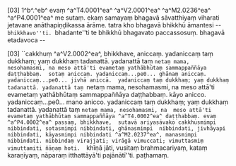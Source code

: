 [03] 1^b^.^eb^ evaṃ ^a^T4.0001^ea^ ^a^V2.0001^ea^ ^a^M2.0236^ea^ ^a^P4.0001^ea^ me sutaṃ. ekaṃ samayaṃ  bhagavā sāvatthiyaṃ viharati jetavane anāthapiṇḍikassa ārāme. tatra kho bhagavā bhikkhū  āmantesi -- ``bhikkhavo''ti. ``bhadante''ti te bhikkhū bhagavato paccassosuṃ. bhagavā  etadavoca --

[03] ``cakkhuṃ ^a^V2.0002^ea^, bhikkhave, aniccaṃ. yadaniccaṃ taṃ dukkhaṃ; yaṃ dukkhaṃ tadanattā.  yadanattā taṃ `netaṃ mama, nesohamasmi, na meso attā'ti evametaṃ yathābhūtaṃ sammappaññāya daṭṭhabbaṃ.  sotaṃ aniccaṃ. yadaniccaṃ...pe0... ghānaṃ aniccaṃ. yadaniccaṃ...pe0... jivhā aniccā.  yadaniccaṃ taṃ dukkhaṃ; yaṃ dukkhaṃ tadanattā. yadanattā taṃ `netaṃ mama, nesohamasmi, na meso  attā'ti evametaṃ yathābhūtaṃ sammappaññāya daṭṭhabbaṃ. kāyo anicco. yadaniccaṃ...pe0... mano  anicco. yadaniccaṃ taṃ dukkhaṃ; yaṃ dukkhaṃ tadanattā. yadanattā taṃ `netaṃ mama, nesohamasmi, na  meso attā'ti evametaṃ yathābhūtaṃ sammappaññāya ^a^T4.0002^ea^ daṭṭhabbaṃ. evaṃ ^a^P4.0002^ea^ passaṃ, bhikkhave,  sutavā ariyasāvako cakkhusmimpi nibbindati, sotasmimpi nibbindati, ghānasmimpi  nibbindati, jivhāyapi nibbindati, kāyasmimpi nibbindati ^a^M2.0237^ea^, manasmimpi  nibbindati. nibbindaṃ virajjati; virāgā vimuccati; vimuttasmiṃ vimuttamiti ñāṇaṃ hoti.  `khīṇā jāti, vusitaṃ brahmacariyaṃ, kataṃ karaṇīyaṃ, nāparaṃ itthattāyā'ti pajānātī''ti. paṭhamaṃ.